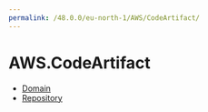 ```yaml
---
permalink: /48.0.0/eu-north-1/AWS/CodeArtifact/
---
```


# AWS.CodeArtifact



* [Domain](Domain.md)
* [Repository](Repository.md)
